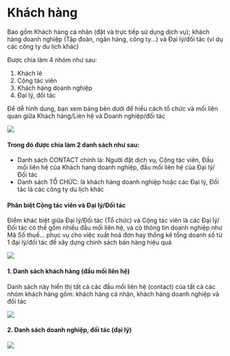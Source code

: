 # Khách hàng

Bao gồm Khách hàng cá nhân (đặt và trực tiếp sử dụng dịch vụ); khách hàng doanh nghiệp (Tập đoàn, ngân hàng, công ty...) và Đại lý/đối tác (ví dụ các công ty du lịch khác)

Được chia làm 4 nhóm như sau:

1. Khách lẻ
2. Cộng tác viên
3. Khách hàng doanh nghiệp
4. Đại lý, đối tác

Để dễ hình dung, bạn xem bảng bên dưới để hiểu cách tổ chức và mối liên quan giữa Khách hàng/Liên hệ và Doanh nghiệp/đối tác

![](https://help.tourwell.vn/\~gitbook/image?url=https:%2F%2F1374263446-files.gitbook.io%2F%7E%2Ffiles%2Fv0%2Fb%2Fgitbook-x-prod.appspot.com%2Fo%2Fspaces%252F7Jt2TPF81FCPGIDdLiWE%252Fuploads%252FDchrCK2Wz2BbecdvyNDz%252Fimage.png%3Falt=media%26token=7dca260f-05a7-4873-b22f-c27b30e98b85\&width=768\&dpr=4\&quality=100\&sign=365d9e07afc5f538560414d987d47f16e90a3f141a1c9f3e3f63dca3df59de89)

#### Trong đó được chia làm 2 danh sách như sau: <a href="#trong-do-duoc-chia-lam-2-danh-sach-nhu-sau" id="trong-do-duoc-chia-lam-2-danh-sach-nhu-sau"></a>

* Danh sách CONTACT chính là: Người đặt dịch vụ, Cộng tác viên, Đầu mối liên hệ của Khách hang doanh nghiệp, đầu mối liên hệ của Đại lý/Đối tác
* Danh sách TỔ CHỨC: là khách hàng doanh nghiệp hoặc các Đại lý, Đối tác là các công ty du lịch khác

#### Phân biệt Cộng tác viên và Đại lý/Đối tác <a href="#phan-biet-cong-tac-vien-va-dai-ly-doi-tac" id="phan-biet-cong-tac-vien-va-dai-ly-doi-tac"></a>

Điểm khác biệt giữa Đại lý/Đối tác (Tổ chức) và Cộng tác viên là các Đại lý/Đối tác có thể gồm nhiều đầu mối liên hệ, và có thông tin doanh nghiệp như Mã Số thuế... phục vụ cho việc xuất hoá đơn hay thống kê tổng doanh số từ 1 đại lý/đối tác để xây dựng chính sách bán hàng hiệu quả

![](https://help.tourwell.vn/\~gitbook/image?url=https:%2F%2F1374263446-files.gitbook.io%2F%7E%2Ffiles%2Fv0%2Fb%2Fgitbook-x-prod.appspot.com%2Fo%2Fspaces%252F7Jt2TPF81FCPGIDdLiWE%252Fuploads%252FYdWg0Cxjw2nR94Mft53t%252Fimage.png%3Falt=media%26token=ef8b122e-da1e-45f1-852e-52a5f58440fa\&width=768\&dpr=4\&quality=100\&sign=2da0639a3aeb1da316076339ca1e75c134320baf3ee0f3f9d2a22028083ed2a3)

#### 1. Danh sách khách hàng (đầu mối liên hệ) <a href="#id-1.-danh-sach-khach-hang-dau-moi-lien-he" id="id-1.-danh-sach-khach-hang-dau-moi-lien-he"></a>

Danh sách này hiển thị tất cả các đầu mối liên hệ (contact) của tất cả các nhóm khách hàng gồm: khách hàng cá nhận, khách hàng doanh nghiệp và đối tác

![](https://help.tourwell.vn/\~gitbook/image?url=https:%2F%2F1374263446-files.gitbook.io%2F%7E%2Ffiles%2Fv0%2Fb%2Fgitbook-x-prod.appspot.com%2Fo%2Fspaces%252F7Jt2TPF81FCPGIDdLiWE%252Fuploads%252FTysOCZ8rjOAoM0ATuNRq%252Fimage.png%3Falt=media%26token=272f71e9-9a5c-4440-a01e-33706a6cf84d\&width=768\&dpr=4\&quality=100\&sign=e886865d0ebde9ba8c3ecf1b34aa02b180ad812f46cf18ac96488b6065e2ac87)

#### 2. Danh sách doanh nghiệp, đối tác (đại lý) <a href="#id-2.-danh-sach-doanh-nghiep-doi-tac-dai-ly" id="id-2.-danh-sach-doanh-nghiep-doi-tac-dai-ly"></a>

![](https://help.tourwell.vn/\~gitbook/image?url=https:%2F%2F1374263446-files.gitbook.io%2F%7E%2Ffiles%2Fv0%2Fb%2Fgitbook-x-prod.appspot.com%2Fo%2Fspaces%252F7Jt2TPF81FCPGIDdLiWE%252Fuploads%252FUIMSigvrf334pwlhkKFy%252Fimage.png%3Falt=media%26token=ca0a1fef-98f9-4e22-9887-8a6a4c8d8f41\&width=768\&dpr=4\&quality=100\&sign=3fb77f1896d7fe770572e70f969a84752cf1a979f20c9a3d9fa427df9f74972b)
